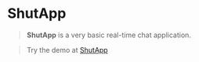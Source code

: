 # ShutApp

>**ShutApp** is a very basic real-time chat application.

>Try the demo at [ShutApp](https://shutapp.laziz.abdullaev.dev/)
